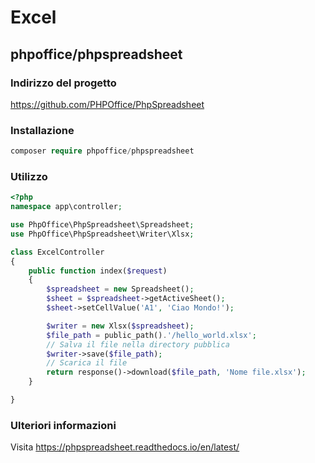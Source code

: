 # Excel

## phpoffice/phpspreadsheet

### Indirizzo del progetto

https://github.com/PHPOffice/PhpSpreadsheet

### Installazione

```php
composer require phpoffice/phpspreadsheet
```

### Utilizzo

```php
<?php
namespace app\controller;

use PhpOffice\PhpSpreadsheet\Spreadsheet;
use PhpOffice\PhpSpreadsheet\Writer\Xlsx;

class ExcelController
{
    public function index($request)
    {
        $spreadsheet = new Spreadsheet();
        $sheet = $spreadsheet->getActiveSheet();
        $sheet->setCellValue('A1', 'Ciao Mondo!');

        $writer = new Xlsx($spreadsheet);
        $file_path = public_path().'/hello_world.xlsx';
        // Salva il file nella directory pubblica
        $writer->save($file_path);
        // Scarica il file
        return response()->download($file_path, 'Nome file.xlsx');
    }

}
```

### Ulteriori informazioni

Visita https://phpspreadsheet.readthedocs.io/en/latest/
